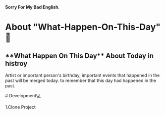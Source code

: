 <strong>Sorry For My Bad English</strong>.
# About "What-Happen-On-This-Day" 📰
  <h2>**What Happen On This Day** About Today in histroy</h2>
  <p>Artist or important person's birthday, important events that happened in the past will be merged today. to remember that this day had happened in the past.</p>
# Development💻
    <p>1.Clone Project</p>
    <img src="">
